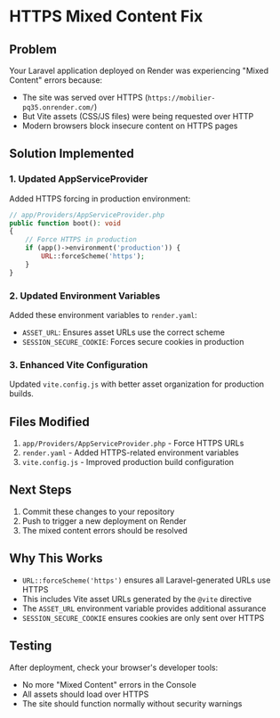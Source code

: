 # HTTPS Mixed Content Fix

## Problem

Your Laravel application deployed on Render was experiencing "Mixed Content" errors because:

-   The site was served over HTTPS (`https://mobilier-pq35.onrender.com/`)
-   But Vite assets (CSS/JS files) were being requested over HTTP
-   Modern browsers block insecure content on HTTPS pages

## Solution Implemented

### 1. Updated AppServiceProvider

Added HTTPS forcing in production environment:

```php
// app/Providers/AppServiceProvider.php
public function boot(): void
{
    // Force HTTPS in production
    if (app()->environment('production')) {
        URL::forceScheme('https');
    }
}
```

### 2. Updated Environment Variables

Added these environment variables to `render.yaml`:

-   `ASSET_URL`: Ensures asset URLs use the correct scheme
-   `SESSION_SECURE_COOKIE`: Forces secure cookies in production

### 3. Enhanced Vite Configuration

Updated `vite.config.js` with better asset organization for production builds.

## Files Modified

1. `app/Providers/AppServiceProvider.php` - Force HTTPS URLs
2. `render.yaml` - Added HTTPS-related environment variables
3. `vite.config.js` - Improved production build configuration

## Next Steps

1. Commit these changes to your repository
2. Push to trigger a new deployment on Render
3. The mixed content errors should be resolved

## Why This Works

-   `URL::forceScheme('https')` ensures all Laravel-generated URLs use HTTPS
-   This includes Vite asset URLs generated by the `@vite` directive
-   The `ASSET_URL` environment variable provides additional assurance
-   `SESSION_SECURE_COOKIE` ensures cookies are only sent over HTTPS

## Testing

After deployment, check your browser's developer tools:

-   No more "Mixed Content" errors in the Console
-   All assets should load over HTTPS
-   The site should function normally without security warnings
